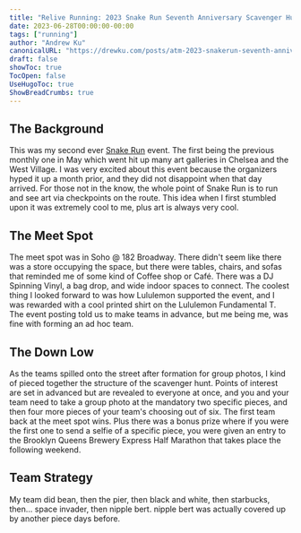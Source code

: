```yaml
---
title: "Relive Running: 2023 Snake Run Seventh Anniversary Scavenger Hunt"
date: 2023-06-28T00:00:00-00:00
tags: ["running"]
author: "Andrew Ku"
canonicalURL: "https://drewku.com/posts/atm-2023-snakerun-seventh-anniversary"
draft: false
showToc: true
TocOpen: false
UseHugoToc: true
ShowBreadCrumbs: true
---
```


## The Background
This was my second ever [Snake Run](https://www.instagram.com/snakerunnyc/) event. The first being the previous monthly one in May which went hit up many art galleries in Chelsea and the West Village. I was very excited about this event because the organizers hyped it up a month prior, and they did not disappoint when that day arrived. For those not in the know, the whole point of Snake Run is to run and see art via checkpoints on the route. This idea when I first stumbled upon it was extremely cool to me, plus art is always very cool. 

## The Meet Spot
The meet spot was in Soho @ 182 Broadway. There didn't seem like there was a store occupying the space, but there were tables, chairs, and sofas that reminded me of some kind of Coffee shop or Café. There was a DJ Spinning Vinyl, a bag drop, and wide indoor spaces to connect. The coolest thing I looked forward to was how Lululemon supported the event, and I was rewarded with a cool printed shirt on the Lululemon Fundamental T. The event posting told us to make teams in advance, but me being me, was fine with forming an ad hoc team. 

## The Down Low
As the teams spilled onto the street after formation for group photos, I kind of pieced together the structure of the scavenger hunt. Points of interest are set in advanced but are revealed to everyone at once, and you and your team need to take a group photo at the mandatory two specific pieces, and then four more pieces of your team's choosing out of six. The first team back at the meet spot wins. Plus there was a bonus prize where if you were the first one to send a selfie of a specific piece, you were given an entry to the Brooklyn Queens Brewery Express Half Marathon that takes place the following weekend. 

## Team Strategy
My team did bean, then the pier, then black and white, then starbucks, then... space invader, then nipple bert. nipple bert was actually covered up by another piece days before. 